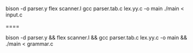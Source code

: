 bison -d parser.y
flex scanner.l
gcc parser.tab.c lex.yy.c -o main
./main < input.c

====

bison -d parser.y && flex scanner.l && gcc parser.tab.c lex.yy.c -o main && ./main < grammar.c